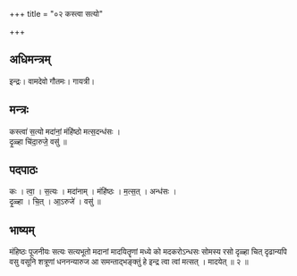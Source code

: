 +++
title = "०२ कस्त्वा सत्यो"

+++
## अधिमन्त्रम्
इन्द्रः। वामदेवो गौतमः। गायत्री।

## मन्त्रः
कस्त्वा॑ स॒त्यो मदा॑नां॒ मंहि॑ष्ठो मत्स॒दन्ध॑सः ।  
दृ॒ळ्हा चि॑दा॒रुजे॒ वसु॑ ॥

## पदपाठः
कः । त्वा॒ । स॒त्यः । मदा॑नाम् । मंहि॑ष्ठः । म॒त्स॒त् । अन्ध॑सः ।  
दृ॒ळ्हा । चि॒त् । आ॒ऽरुजे॑ । वसु॑ ॥

## भाष्यम्
मंहिष्ठः पूजनीयः सत्यः सत्यभूतो मदानां मादयितॄणां मध्ये को मदकरोऽन्धसः सोमस्य रसो दृळ्हा चित् दृढान्यपि वसु वसूनि शत्रूणां धननन्यारुज आ समन्ताद्भङ्क्तुं हे इन्द्र त्वा त्वां मत्सत् । मादयेत् ॥ २ ॥